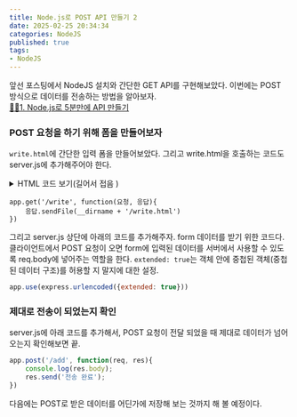 ```yaml
---
title: Node.js로 POST API 만들기 2            
date: 2025-02-25 20:34:34
categories: NodeJS         
published: true 
tags:
- NodeJS         
---  
```



앞선 포스팅에서 NodeJS 설치와 간단한 GET API를 구현해보았다. 이번에는 POST 방식으로 데이터를 전송하는 방법을 알아보자.  
[🙋‍♂️1. Node.js로 5분만에 API 만들기](https://rustywhite404.github.io/nodejs/2025/02/25/Hi_Node/#) 

  

### POST 요청을 하기 위해 폼을 만들어보자      
`write.html`에 간단한 입력 폼을 만들어보았다. 그리고 write.html을 호출하는 코드도 server.js에 추가해주어야 한다.  
<details><summary>HTML 코드 보기(길어서 접음 )
</summary>  

```html    
<!doctype html>
  <html lang="en">
    <head>
      <!-- Required meta tags -->
      <meta charset="utf-8">
      <meta name="viewport" content="width=device-width, initial-scale=1, shrink-to-fit=no">

      <!-- Bootstrap CSS -->
      <link rel="stylesheet" href="https://cdn.jsdelivr.net/npm/bootstrap@4.4.1/dist/css/bootstrap.min.css" integrity="sha384-Vkoo8x4CGsO3+Hhxv8T/Q5PaXtkKtu6ug5TOeNV6gBiFeWPGFN9MuhOf23Q9Ifjh" crossorigin="anonymous">

      <title>Write Page</title>
    </head>
    <body>
      <nav class="navbar navbar-expand-lg navbar-light bg-light">
        <a class="navbar-brand" href="#">Navbar</a>
        <button class="navbar-toggler" type="button" data-toggle="collapse" data-target="#navbarNavAltMarkup" aria-controls="navbarNavAltMarkup" aria-expanded="false" aria-label="Toggle navigation">
          <span class="navbar-toggler-icon"></span>
        </button>
        <div class="collapse navbar-collapse" id="navbarNavAltMarkup">
          <div class="navbar-nav">
            <a class="nav-item nav-link active" href="#">Home <span class="sr-only">(current)</span></a>
            <a class="nav-item nav-link" href="#">Features</a>
            <a class="nav-item nav-link" href="#">Pricing</a>
            <a class="nav-item nav-link disabled" href="#" tabindex="-1" aria-disabled="true">Disabled</a>
          </div>
        </div>
      </nav>
      <div class="container mt-5">
        <form action="/add" method="POST">
          <h3>Things To Do</h3> 
          <h5 class="mt-4">오늘의 할 일</h5> 
          <input class="form-control form-control-sm" type="text" placeholder="오늘의 할 일" name="title">

          <h5 class="mt-4">세부내용</h5>
          <div class="form-group">
            <textarea class="form-control" id="exampleFormControlTextarea1" placeholder="세부내용" rows="3" name="content"></textarea>
          </div>
          <button type="submit" class="btn btn-primary" data-toggle="button" aria-pressed="false">
            저장하기
          </button>
        </form>
      </div>


      <!-- Optional JavaScript -->
      <!-- jQuery first, then Popper.js, then Bootstrap JS -->
      <script src="https://code.jquery.com/jquery-3.4.1.slim.min.js" integrity="sha384-J6qa4849blE2+poT4WnyKhv5vZF5SrPo0iEjwBvKU7imGFAV0wwj1yYfoRSJoZ+n" crossorigin="anonymous"></script>
      <script src="https://cdn.jsdelivr.net/npm/popper.js@1.16.0/dist/umd/popper.min.js" integrity="sha384-Q6E9RHvbIyZFJoft+2mJbHaEWldlvI9IOYy5n3zV9zzTtmI3UksdQRVvoxMfooAo" crossorigin="anonymous"></script>
      <script src="https://cdn.jsdelivr.net/npm/bootstrap@4.4.1/dist/js/bootstrap.min.js" integrity="sha384-wfSDF2E50Y2D1uUdj0O3uMBJnjuUD4Ih7YwaYd1iqfktj0Uod8GCExl3Og8ifwB6" crossorigin="anonymous"></script>
    </body>
  </html>
``` 
</details>  

```JS 
app.get('/write', function(요청, 응답){
    응답.sendFile(__dirname + '/write.html')
})
```  

그리고 server.js 상단에 아래의 코드를 추가해주자. form 데이터를 받기 위한 코드다. 
클라이언트에서 POST 요청이 오면 form에 입력된 데이터를 서버에서 사용할 수 있도록 req.body에 넣어주는 역할을 한다. 
`extended: true`는 객체 안에 중첩된 객체(중첩된 데이터 구조)를 허용할 지 말지에 대한 설정. 
```js  
app.use(express.urlencoded({extended: true})) 
```

### 제대로 전송이 되었는지 확인  
server.js에 아래 코드를 추가해서, POST 요청이 전달 되었을 때 제대로 데이터가 넘어오는지 확인해보면 끝.  
```js  
app.post('/add', function(req, res){
    console.log(res.body);
    res.send('전송 완료');
})
``` 


다음에는 POST로 받은 데이터를 어딘가에 저장해 보는 것까지 해 볼 예정이다. 